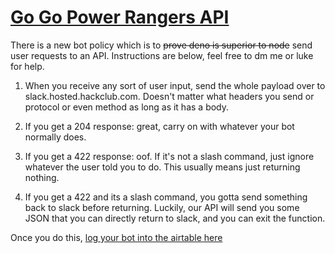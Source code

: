 # [Go Go Power Rangers API](https://i.imgur.com/pZMohi6.png)

There is a new bot policy which is to ~~prove deno is superior to node~~ send user requests to an API. Instructions are below, feel free to dm me or luke for help.

1. When you receive any sort of user input, send the whole payload over to slack.hosted.hackclub.com. Doesn't matter what headers you send or protocol or even method as long as it has a body.

2. If you get a 204 response: great, carry on with whatever your bot normally does.

3. If you get a 422 response: oof. If it's not a slash command, just ignore whatever the user told you to do. This usually means just returning nothing.

4. If you get a 422 and its a slash command, you gotta send something back to slack before returning. Luckily, our API will send you some JSON that you can directly return to slack, and you can exit the function.

Once you do this, [log your bot into the airtable here](https://airtable.com/shrjcu0ORYzTmCmhi)
